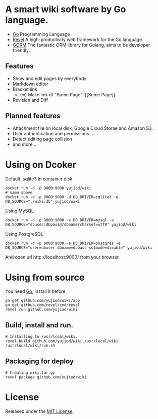 # A smart wiki software by Go language.

* [Go](http://golang.org) Programming Language
* [Revel](http://revel.github.io/) A high-productivity web framework for the Go language.
* [GORM](https://github.com/jinzhu/gorm/) The fantastic ORM library for Golang, aims to be developer friendly.

## Features

* Show and edit pages by everybody
* Markdown editor
* Bracket link
    * ex) Make link of "Some Page": [[Some Page]]
* Revision and Diff

## Planned features

* Attachment file on local disk, Google Cloud Storae and Amazon S3.
* User authentication and permissions
* Detect editing page collision
* and more...

# Using on Dcoker

Default, sqlite3 in container disk.

    docker run -d -p 9000:9000 yujiod/wiki
    # same above
    docker run -d -p 9000:9000 -d DB_DRIVER=sqlite3 -e DB_SOURCE="./wiki.db" yujiod/wiki

Using MySQL

    docker run -d -p 9000:9000 -e DB_DRIVER=mysql -e DB_SOURCE="dbuser:dbpass@/dbname?charset=utf8" yujiod/wiki

Using PostgreSQL

    docker run -d -p 9000:9000 -e DB_DRIVER=postgres -e DB_SOURCE="user=dbuser dbname=dbpass sslmode=disable" yujiod/wiki

And open url http://localhost:9000/ from your browser.

# Using from source

You need [Go](http://golang.org), install it before.

    go get github.com/yujiod/wiki/app
    go get github.com/revel/cmd/revel
    revel run github.com/yujiod/wiki

## Build, install and run.

    # Installing to /usr/lcoal/wiki.
    revel build github.com/yujiod/wiki /usr/local/wiki
    /usr/local/wiki/run.sh

## Packaging for deploy

    # Creating wiki.tar.gz
    revel package github.com/yujiod/wiki

# License

Released under the [MIT License](http://www.opensource.org/licenses/MIT).
